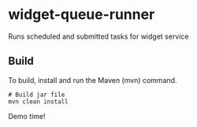 # widget-queue-runner
Runs scheduled and submitted tasks for widget service

## Build

To build, install and run the Maven (mvn) command.

```
# Build jar file
mvn clean install
```

Demo time!
